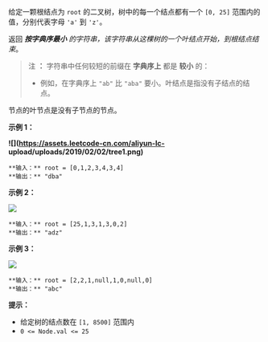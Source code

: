 给定一颗根结点为 `root` 的二叉树，树中的每一个结点都有一个 `[0, 25]` 范围内的值，分别代表字母 `'a'` 到 `'z'`。

返回 _**按字典序最小** 的字符串，该字符串从这棵树的一个叶结点开始，到根结点结束_。

> 注 **：** 字符串中任何较短的前缀在 **字典序上** 都是 **较小** 的：
>
>   * 例如，在字典序上 `"ab"` 比 `"aba"` 要小。叶结点是指没有子结点的结点。
>

节点的叶节点是没有子节点的节点。



**示例 1：**

**![](https://assets.leetcode-cn.com/aliyun-lc-
upload/uploads/2019/02/02/tree1.png)**

    
    
    **输入：** root = [0,1,2,3,4,3,4]
    **输出：** "dba"
    

**示例 2：**

![](https://assets.leetcode.com/uploads/2019/01/30/tree2.png)

    
    
    **输入：** root = [25,1,3,1,3,0,2]
    **输出：** "adz"
    

**示例 3：**

![](https://assets.leetcode.com/uploads/2019/02/01/tree3.png)

    
    
    **输入：** root = [2,2,1,null,1,0,null,0]
    **输出：** "abc"
    



**提示：**

  * 给定树的结点数在 `[1, 8500]` 范围内
  * `0 <= Node.val <= 25`

